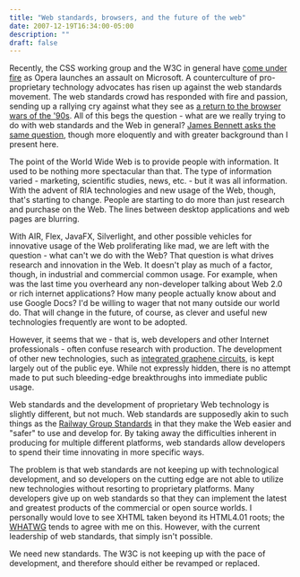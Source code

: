 ```yaml
---
title: "Web standards, browsers, and the future of the web"
date: 2007-12-19T16:34:00-05:00
description: ""
draft: false
---
```

Recently, the CSS working group and the W3C in general have [come under
fire](http://alex.dojotoolkit.org/?p=642) as Opera launches an assault
on Microsoft. A counterculture of pro-proprietary technology advocates
has risen up against the web standards movement. The web standards crowd
has responded with fire and passion, sending up a rallying cry against
what they see as [a return to the browser wars of the
'90s](http://shallowthoughts.org/2007/12/17/return-to-the-web-of-the-1990s/trackback/).
All of this begs the question - what are we really trying to do with web
standards and the Web in general? [James Bennett asks the same
question](http://www.b-list.org/weblog/2007/dec/17/standards/), though
more eloquently and with greater background than I present here.

The point of the World Wide Web is to provide people with information.
It used to be nothing more spectacular than that. The type of
information varied - marketing, scientific studies, news, etc. - but it
was all information. With the advent of RIA technologies and new usage
of the Web, though, that's starting to change. People are starting to
do more than just research and purchase on the Web. The lines between
desktop applications and web pages are blurring.

With AIR, Flex, JavaFX, Silverlight, and other possible vehicles for
innovative usage of the Web proliferating like mad, we are left with the
question - what can't we do with the Web? That question is what drives
research and innovation in the Web. It doesn't play as much of a
factor, though, in industrial and commercial common usage. For example,
when was the last time you overheard any non-developer talking about Web
2.0 or rich internet applications? How many people actually know about
and use Google Docs? I'd be willing to wager that not many outside our
world do. That will change in the future, of course, as clever and
useful new technologies frequently are wont to be adopted.

However, it seems that we - that is, web developers and other Internet
professionals - often confuse research with production. The development
of other new technologies, such as [integrated graphene
circuits](http://pubs.acs.org/cgi-bin/abstract.cgi/nalefd/2007/7/i11/abs/nl070708c.html),
is kept largely out of the public eye. While not expressly hidden, there
is no attempt made to put such bleeding-edge breakthroughs into
immediate public usage.

Web standards and the development of proprietary Web technology is
slightly different, but not much. Web standards are supposedly akin to
such things as the [Railway Group
Standards](http://www.rgsonline.co.uk/) in that they make the Web easier
and "safer" to use and develop for. By taking away the difficulties
inherent in producing for multiple different platforms, web standards
allow developers to spend their time innovating in more specific ways.

The problem is that web standards are not keeping up with technological
development, and so developers on the cutting edge are not able to
utilize new technologies without resorting to proprietary platforms.
Many developers give up on web standards so that they can implement the
latest and greatest products of the commercial or open source worlds. I
personally would love to see XHTML taken beyond its HTML4.01 roots; the
[WHATWG](http://www.whatwg.org/) tends to agree with me on this.
However, with the current leadership of web standards, that simply
isn't possible.

We need new standards. The W3C is not keeping up with the pace of
development, and therefore should either be revamped or replaced.